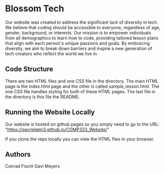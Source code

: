 # Blossom Tech

Our website was created to address the significant lack of diversity in tech. We believe that coding should be accessible to everyone, regardless of age, gender, background, or interests. Our mission is to empower individuals from all demographics to learn how to code, providing tailored lesson plans that align with each person's unique passions and goals. By embracing diversity, we aim to break down barriers and inspire a new generation of tech creators who reflect the world we live in.

## Code Structure

There are two HTML files and one CSS file in the directory. The main HTML page is the index.html page and the other is called sample_lesson.html. The one CSS file handles styling for both of these HTML pages. The last file in the directory is this file the README. 


## Running the Website Locally

Our website is hosted on github pages so you simply need to go to the URL: 
"https://gavrielatm3.github.io/COMP333_Website/" 

If you clone the repo locally you can view the HTML files in your browser. 


## Authors 

Conrad Fischl
Gavi Meyers 